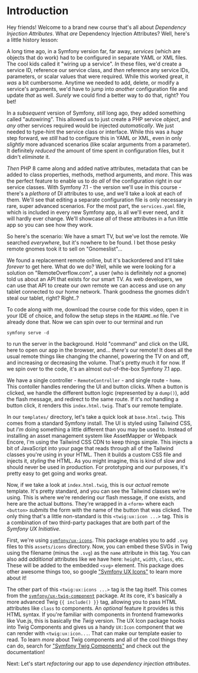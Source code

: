 # Introduction

Hey friends! Welcome to a brand new course that's all about *Dependency Injection Attributes*. What *are* Dependency Injection Attributes? Well, here's a little history lesson:

A long time ago, in a Symfony version far, far away, *services* (which are objects that do work) had to be configured in separate YAML or XML files. The cool kids called it "wiring up a service". *In* these files, we'd create a service ID, reference our service class, and *then* reference any service IDs, parameters, or scalar values that were required. While this worked great, it *was* a bit cumbersome. Anytime we needed to add, delete, or modify a service's arguments, we'd have to jump into *another* configuration file and update *that* as well. *Surely* we could find a better way to do that, right? You bet!

In a *subsequent* version of Symfony, *still* long ago, they added something called "autowiring". This allowed us to just create a PHP service *object*, and *any* other services required would be injected *automatically*. We just
needed to type-hint the service class or interface. While this was a *huge* step forward, we *still* had to configure this in YAML or XML, even in only *slightly* more advanced scenarios (like scalar arguments from a parameter). It definitely *reduced* the amount of time spent in configuration files, but it didn't *eliminate* it.

*Then* PHP 8 came along and added native attributes, metadata that can be added to class properties, methods, method arguments, and *more*. This was the perfect feature to enable us to do *all* of the configuration right in our service classes. With Symfony 7.1 - the version we'll use in this course - there's a *plethora* of DI attributes to use, and we'll take a look at each of them. We'll see that editing a separate configuration file is only necessary in rare, super advanced scenarios. For the most part, the `services.yaml` file, which is included in every new Symfony app, is all we'll ever need, and it will hardly ever change. We'll showcase *all* of these attributes in a fun little app so you can see how they work.

So here's the scenario: We have a smart TV, but we've lost the remote. We searched *everywhere*, but it's nowhere to be found. I bet those pesky remote gnomes took it to sell on "Gnomeslist"...

We found a replacement remote online, but it's backordered and it'll take *forever* to get here. What do we do? Well, while we were looking for a solution on "RemoteOverflow.com", a user (who is definitely *not* a gnome) told us about an API that exists for our smart TV. As web developers, we can use that API to create our *own* remote we can access and use on any tablet connected to our home network. Thank goodness the gnomes didn't steal our tablet, right? Right..?

To code along with me, download the course code for this video, open it in your IDE of choice, and follow the setup steps in the `README.md` file. I've already done that. Now we can spin over to our terminal and run

```terminal
symfony serve -d
```

to run the server in the background. Hold "command" and click on the URL here to open our app in the browser, and... *there's* our remote!
It does all the usual remote things like changing the channel, powering the TV on and off, and increasing or decreasing the volume.
That's pretty much it for now. If we spin over 
to the code, it's an almost out-of-the-box Symfony 7.1 app.

We have a single controller - `RemoteController` - and single route - `home`.
This contoller handles rendering the UI and button clicks. When a button is clicked, we handle the different button logic (represented by a `dump()`), add the flash message, and redirect to the same route. If it's *not* handling a button click, it renders this `index.html.twig`. That's our remote template.

In our `templates/` directory, let's take a quick look at `base.html.twig`. This comes from a standard Symfony install. The UI is styled using Tailwind CSS, but *I'm* doing something a little different than you may be used to. Instead of installing an asset management system like AssetMapper or Webpack Encore, I'm using the Tailwind CSS CDN to keep things simple. This injects a bit of JavaScript into your page that reads through all of the Tailwind classes you're using in your HTML. Then it builds a custom CSS
file and injects it, *styling* the HTML. As you might imagine, this is kind of slow and should never be used in production. For prototyping and *our* purposes, it's pretty easy to get going and works great.

Now, if we take a look at `index.html.twig`, this is our *actual* remote template. It's pretty standard, and you can see the Tailwind classes we're using. This is where we're rendering our flash message, if one exists, and here are the actual buttons. They're wrapped in a `<form>` where each `<button>` *submits* the form with the name of the button that was clicked. The only thing that's a little non-standard is this `<twig:ux:icon ...>` tag.
This is a combination of two third-party packages that are both part of the *Symfony UX Initiative*.

First, we're using [`symfony/ux-icons`](https://symfony.com/bundles/ux-icons/current/index.html). This package enables you to add `.svg` files to this `assets/icons` directory. Now, you can embed these SVGs in Twig using the filename (minus the `.svg`) as the `name` attribute in this tag. You can also add *additional* attributes like we have here: `height`, `width`, `class`, etc. These will be added to the embedded `<svg>` element. This package does other awesome things too, so google ["Symfony UX Icons"](https://symfony.com/bundles/ux-icons/current/index.html) to learn more about it!

The other part of this `<twig:ux:icons ...>` tag is the tag itself. This comes from the [`symfony/ux-twig-component`](https://symfony.com/bundles/ux-twig-component/current/index.html) package. At its core, it's basically a more advanced Twig `{{ include() }}` tag, allowing you to pass HTML attributes like `class` to components. An *optional* feature it provides is this HTML syntax. If you're familiar with components in frontend frameworks like Vue.js, this is basically the *Twig* version. The UX Icon package hooks into Twig Components and gives us a handy `UX:Icon` component that we can render with `<twig:ux:icon...`. That can make our template easier to read. To learn *more* about Twig components and all of the cool things they can do, search for ["Symfony Twig Components"](https://symfony.com/bundles/ux-twig-component/current/index.html) and check out the documentation!

Next: Let's start *refactoring* our app to use *dependency injection attributes*.
